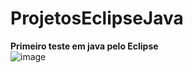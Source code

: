 # ProjetosEclipseJava

<strong>Primeiro teste em java pelo Eclipse</strong>
<br>
![image](https://user-images.githubusercontent.com/101280424/187831341-2356a166-7013-440d-8f52-aa7793c3fba5.png)


